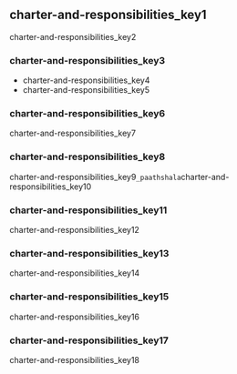 ## charter-and-responsibilities_key1
charter-and-responsibilities_key2

### charter-and-responsibilities_key3
- charter-and-responsibilities_key4
- charter-and-responsibilities_key5
### charter-and-responsibilities_key6
charter-and-responsibilities_key7

### charter-and-responsibilities_key8
charter-and-responsibilities_key9`_paathshala`charter-and-responsibilities_key10

### charter-and-responsibilities_key11
charter-and-responsibilities_key12

### charter-and-responsibilities_key13
charter-and-responsibilities_key14

### charter-and-responsibilities_key15
charter-and-responsibilities_key16

### charter-and-responsibilities_key17
charter-and-responsibilities_key18